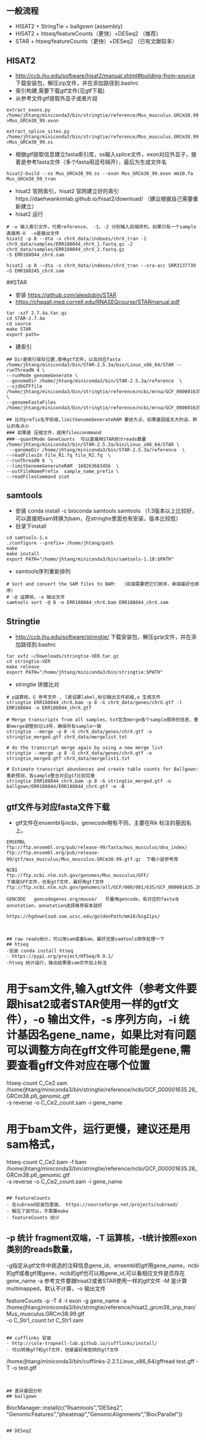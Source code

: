 
## 一般流程
- HISAT2 + StringTie + ballgown (assembly)
- HISAT2 + htseq/featureCounts（更快）+DESeq2 （推荐）
- STAR + htseq/featureCounts（更快）+DESeq2 （已有文献较多）

## HISAT2
- http://ccb.jhu.edu/software/hisat2/manual.shtml#building-from-source 下载安装包，解压zip文件，并在添加路径到.bashrc
- 索引构建,需要下载gtf文件(见gtf下载)
- 从参考文件gtf提取外显子或者片段
```
extract_exons.py /home/jhtang/miniconda3/bin/stringtie/reference/Mus_musculus.GRCm38.99.gtf  >Mus_GRCm38_99.exon

extract_splice_sites.py /home/jhtang/miniconda3/bin/stringtie/reference/Mus_musculus.GRCm38.99.gtf >Mus_GRCm38_99.ss
```
- 根据gtf提取信息建立fasta索引库，ss输入splice文件，exon对应外显子，接着是参考fasta文件（多个fasta用逗号隔开），最后为生成文件名
```
hisat2-build --ss Mus_GRCm38_99.ss --exon Mus_GRCm38_99.exon mm10.fa Mus_GRCm38_99_tran
```
- hisat2 官网索引，hisat2 官网建立好的索引https://daehwankimlab.github.io/hisat2/download/ （建议根据自己需要重新建立）
- hisat2 运行
```
# -x 输入索引文件，代表reference， -1，-2 分别输入双端序列，如果只有一个sample直接用-U  -s是输出文件
hisat2 -p 8 --dta -x chrX_data/indexes/chrX_tran -1 chrX_data/samples/ERR188044_chrX_1.fastq.gz -2 chrX_data/samples/ERR188044_chrX_2.fastq.gz 
-S ERR188044_chrX.sam 

hisat2 -p 8 --dta -x chrX_data/indexes/chrX_tran --sra-acc SRR3137739 –S ERR188245_chrX.sam  
```

##STAR 
- 安装 https://github.com/alexdobin/STAR
- https://chagall.med.cornell.edu/RNASEQcourse/STARmanual.pdf

```
tar -xzf 2.7.4a.tar.gz
cd STAR-2.7.4a
cd source
make STAR
export path=
```
- 建索引
```
## Dir是索引保存位置,使用gtf文件，以及对应fasta
/home/jhtang/miniconda3/bin/STAR-2.5.3a/bin/Linux_x86_64/STAR --runThreadN 4 \
--runMode genomeGenerate \ 
--genomeDir /home/jhtang/miniconda3/bin/STAR-2.5.3a/reference  \
--sjdbGTFfile /home/jhtang/miniconda3/bin/stringtie/reference/ncbi/mrna/GCF_000001635.26_GRCm38.p6_genomic.gtf \
--genomeFastaFiles /home/jhtang/miniconda3/bin/stringtie/reference/ncbi/mrna/GCF_000001635.26_GRCm38.p6_genomic_rna.fna

## 比对prefix名字前缀,limitGenomeGenerateRAM 要给大点，如果基因组太大的话，默认的有点小
### 如果是 压缩文件，就用filesconmmand
###--quantMode GeneCounts  可以直接用STAR统计reads数量
/home/jhtang/miniconda3/bin/STAR-2.5.3a/bin/Linux_x86_64/STAR \
 --genomeDir /home/jhtang/miniconda3/bin/STAR-2.5.3a/reference  \
--readFilesIn file_R1.fq file_R2.fq  \
--runThreadN 6  \
--limitGenomeGenerateRAM  160263683456  \
--outFileNamePrefix  sample_name_prefix \
--readFilesCommand zcat 
```

## samtools
- 安装 conda install -c bioconda samtools
samtools （1.3版本以上比较好，可以直接把sam转换为bam，在stringtie里面也有安装，版本比较低）
- 目录下install
```
cd samtools-1.x    
./configure --prefix= /home/jhtang/path
make
make install
export PATH="/home/jhtang/miniconda3/bin/samtools-1.10:$PATH"
```
- samtools序列重新排列
```
# Sort and convert the SAM files to BAM:  （双端需要把它们排序，单端最好也排序）
# -@ 运算核，-o 输出文件
samtools sort -@ 8 -o ERR188044_chrX.bam ERR188044_chrX.sam 
```

## Stringtie
- http://ccb.jhu.edu/software/stringtie/ 下载安装包，解压gzip文件，并在添加路径到.bashrc
```
tar xvfz ~/Downloads/stringtie-VER.tar.gz
cd stringtie-VER
make release
export PATH="/home/jhtang/miniconda3/bin/stringtie:$PATH" 
```
- stringtie 拼接比对
```
# p运算核，G 参考文件 , l是设置label,标记输出文件前缀,o 生成文件
stringtie ERR188044_chrX.bam -p 8 -G chrX_data/genes/chrX.gtf -l ERR188044 -o ERR188044_chrX.gtf  

# Merge transcripts from all samples，txt包含merge各个sample顺序的信息，重新merge调整标记id号，确保所有sample一致
stringtie --merge -p 8 -G chrX_data/genes/chrX.gtf -o stringtie_merged.gtf chrX_data/mergelist.txt  

# do the transcript merge again by using a new merge list
stringtie --merge -p 8 -G chrX_data/genes/chrX.gtf -o stringtie_merged.gtf chrX_data/mergelist1.txt

# Estimate transcript abundances and create table counts for Ballgown: 重新预测，各sample整合对应gtf比较完善
stringtie ERR188044_chrX.bam -p 8 -G stringtie_merged.gtf -o ballgown/ERR188044/ERR188044_chrX.gtf -e -B
```

## gtf文件与对应fasta文件下载
- gtf文件在ensembl与ncbi，genecode稍有不同，主要在Rik 标注的基因名上。
```
EMSEMBL
ftp://ftp.ensembl.org/pub/release-99/fasta/mus_musculus/dna_index/
ftp://ftp.ensembl.org/pub/release-99/gtf/mus_musculus/Mus_musculus.GRCm38.99.gtf.gz  下载小鼠参考库

NCBI
ftp://ftp.ncbi.nlm.nih.gov/genomes/Mus_musculus/GFF/                    下面是GFF文件，也有gtf文件，最好用gtf文件
ftp://ftp.ncbi.nlm.nih.gov/genomes/all/GCF/000/001/635/GCF_000001635.26_GRCm38.p6/GCF_000001635.26_GRCm38.p6_genomic.gff.gz

GENCODE   gencodegenes.org/mouse/   尽量用gencode，有对应的fasta与annotation，annotation选择推荐版本就好

https://hgdownload.soe.ucsc.edu/goldenPath/mm10/bigZips/ 



## raw reads统计，可以用sam或者bam，最好还是samtools排序处理一下
## htseq
-安装 conda install htseq
- https://pypi.org/project/HTSeq/0.9.1/
-htseq 统计运行，输出结果是sam文件加上标注
```
# 用于sam文件,输入gtf文件（参考文件要跟hisat2或者STAR使用一样的gtf文件），-o 输出文件，-s 序列方向，-i 统计基因名gene_name，如果比对有问题可以调整方向在gff文件可能是gene,需要查看gff文件对应在哪个位置
htseq-count  C_Ce2.sam \
 /home/jhtang/miniconda3/bin/stringtie/reference/ncbi/GCF_000001635.26_GRCm38.p6_genomic.gtf \
-s reverse -o C_Ce2_count.sam -i gene_name 

# 用于bam文件，运行更慢，建议还是用sam格式，
htseq-count  C_Ce2.bam  -f bam\
 /home/jhtang/miniconda3/bin/stringtie/reference/ncbi/GCF_000001635.26_GRCm38.p6_genomic.gtf \
-s reverse -o C_Ce2_count.sam -i gene_name 
```

## featureCounts
- 在subread安装包里面， https://sourceforge.net/projects/subread/
- 解压了就可以，不需要make
- featureCounts 统计
```
## -p 统计 fragment双端，-T 运算核，-t统计按照exon类别的reads数量，
-g指定从gtf文件中挑选的注释信息gene_id，ensembl的gtf用gene_name，ncbi的gff或者gtf用gene，ncib的gtf也可以用gene_id,可以看相应文件是否存在gene_name
-a 参考文件要跟hisat2或者STAR使用一样的gtf文件
-M 是计算multimapped，默认不计算，-o 输出文件

featureCounts -p -T 4   -t exon -g gene_name -a /home/jhtang/miniconda3/bin/stringtie/reference/hisat2_grcm38_snp_tran/Mus_musculus.GRCm38.99.gtf \
 -o C_Str1_count.txt C_Str1.sam
```

## cufflinks 安装  
- http://cole-trapnell-lab.github.io/cufflinks/install/
- 可以转换gff和gtf文件，但是最好用官网的gtf文件
```
/home/jhtang/miniconda3/bin/cufflinks-2.2.1.Linux_x86_64/gffread test.gff -T -o test.gtf
```


## 差异基因分析
## ballgown
```
BiocManager::install(c("Rsamtools","DESeq2",
"GenomicFeatures","pheatmap","GenomicAlignments","BiocParallel"))
```

## DESeq2
